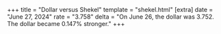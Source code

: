 +++
title = "Dollar versus Shekel"
template = "shekel.html"
[extra]
date = "June 27, 2024"
rate = "3.758"
delta = "On June 26, the dollar was 3.752. The dollar became 0.147% stronger."
+++
